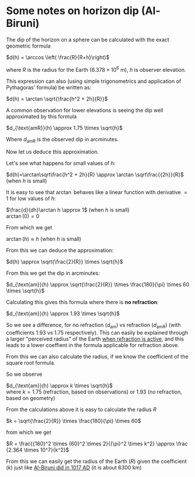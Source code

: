 <!---
    © August Linnman, 2025, email: august@linnman.net
    MIT License (see LICENSE file)
-->

# Some notes on horizon dip (Al-Biruni)

The dip of the horizon on a sphere can be calculated with the
exact geometric formula

$d(h) = \arccos \left( \frac{R}{R+h}\right)$

where $R$ is the radius for the Earth (${6.378}\times{10^6}$ m),
$h$ is observer elevation.

This expression can also (using simple trigonometrics and application
of Pythagoras' formula) be written as:

$d(h) = \arctan \sqrt{\frac{h^2 + 2h}{R}}$

A common observation for lower elevations is seeing the dip
well approximated by this formula<br>

$d_{\text{amR}}(h) \approx 1.75 \times \sqrt{h}$

Where $d_{\text{amR}}$ is the observed dip in arcminutes.

Now let us deduce this approximation.

Let's see what happens for small values of $h$:

$d(h)=\arctan\sqrt\frac{h^2 + 2h}{R} \approx \arctan \sqrt\frac{{2h}}{R}$
(when $h$ is small)

It is easy to see that $\arctan$ behaves like a linear function
with derivative $=1$ for low values of $h$:

$\frac{d}{dh}\arctan h \approx 1$ (when $h$ is small)<br>
$\arctan(0) = 0$

From which we get

$\arctan(h) \approx h$ (when $h$ is small)

From this we can deduce the approximation:

$d(h) \approx \sqrt{\frac{2}{R}} \times \sqrt{h}$

From this we get the dip in arcminutes:

$d_{\text{am}}(h) \approx \sqrt{\frac{2}{R}} \times \frac{180}{\pi}
\times 60 \times \sqrt{h}$

Calculating this gives this formula where there is **no refraction**:

$d_{\text{am}}(h) \approx 1.93 \times \sqrt{h}$

So we see a difference, for no refraction ($d_{\text{am}}$)
vs refraction ($d_{\text{amR}}$)
(with coefficients $1.93$ vs $1.75$ respectively).
This can easily be explained through a larger "perceived radius" of
the Earth [when refraction is active](https://en.wikipedia.org/wiki/Atmospheric_refraction#Terrestrial_refraction),
and this leads to a lower coeffient in
the formula applicable for refraction above.

From this we can also calculate the radius, if we know the coefficient
of the square root formula.

So we observe

$d_{\text{am}}(h) \approx k \times \sqrt{h}$<br>
where $k = 1.75$ (refraction, based on observations) or $1.93$ (no refraction,
based on geometry)

From the calculations above it is easy to calculate the radius $R$

$k = \sqrt{\frac{2}{R}} \times \frac{180}{\pi}
\times 60$

from which we get

$R = \frac{{180}^2 \times {60}^2 \times 2}{{\pi}^2 \times k^2}
\approx \frac {2.364 \times 10^7}{k^2}$

From this we can easily get the radius of the Earth ($R$) given the
coefficient ($k$) just like [Al-Biruni did in 1017 AD](https://en.wikipedia.org/wiki/Al-Biruni#Geography_and_geodesy)
(it is about $6300$ km)
